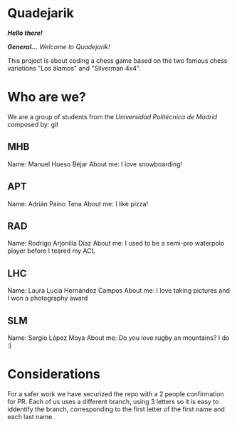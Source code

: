 # Quadejarik
***Hello there!***

***General...*** *Welcome to Quadejarik!*

This project is about coding a chess game based on the two famous chess variations "Los álamos" and "Silverman 4x4".


# Who are we?
We are a group of students from the *Universidad Politécnica de Madrid* composed by:
git 
## MHB
Name: Manuel Hueso Béjar
About me: I love snowboarding!

## APT
Name: Adrián Paino Tena
About me: I like pizza!

## RAD
Name: Rodrigo Arjonilla Díaz
About me: I used to be a semi-pro waterpolo player before I teared my ACL

## LHC
Name: Laura Lucía Hernández Campos
About me: I love taking pictures and I won a photography award 

## SLM
Name: Sergio López Moya
About me: Do you love rugby an mountains? I do :)

# Considerations
For a safer work we have securized the repo with a 2 people confirmation for PR.
Each of us uses a different branch, using 3 letters so it is easy to iddentify the branch, corresponding to the first letter of the first name and each last name.
